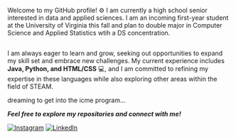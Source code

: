Welcome to my GitHub profile! ⚙️ I am currently a high school senior interested in data and applied sciences. I am an incoming first-year student at the University of Virginia this fall and plan to double major in Computer Science and Applied Statistics wtih a DS concentration.
##
I am always eager to learn and grow, seeking out opportunities to expand my skill set and embrace new challenges. My current experience includes <strong>Java, Python, and HTML/CSS</strong> 💻, and I am committed to refining my expertise in these languages while also exploring other areas within the field of STEAM. 

dreaming to get into the icme program...

<i><strong>Feel free to explore my repositories and connect with me!</strong></i>

[![Instagram](https://img.shields.io/badge/Instagram-%23515bd4?style=plastic&logo=instagram&logoSize=auto&labelColor=%23DD2A7B)](https://instagram.com/y_jjxn)
[![LinkedIn](https://img.shields.io/badge/LinkedIn-%230a66c2?style=plastic)](https://www.linkedin.com/in/danieljyoon/)


